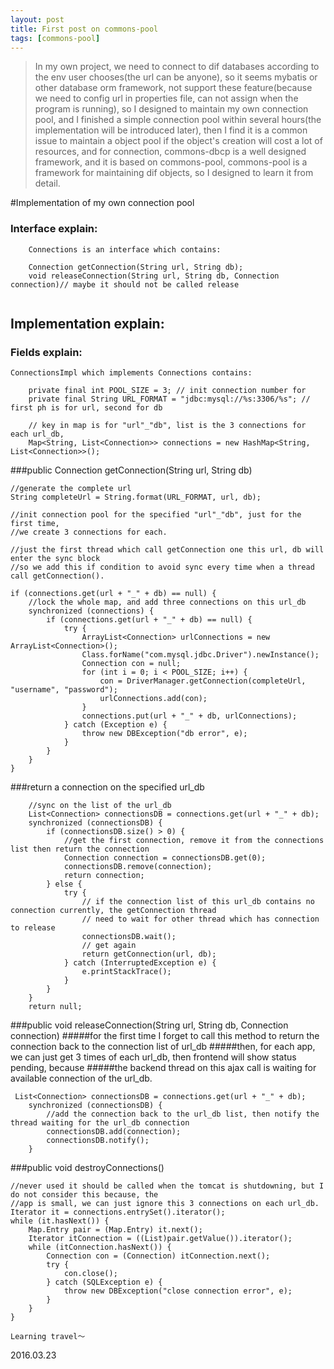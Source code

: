 ```yaml
---
layout: post
title: First post on commons-pool
tags: [commons-pool]
---
```


>In my own project, we need to connect to dif databases according to the env user chooses(the url can be anyone),
>so it seems mybatis or other database orm framework, not support these feature(because we need to config url in
>properties file, can not assign when the program is running), so I designed to maintain my own connection pool,
>and I finished a simple connection pool within several hours(the implementation will be introduced later), then
>I find it is a common issue to maintain a object pool if the object's creation will cost a lot of resources, 
>and for connection, commons-dbcp is a well designed framework, and it is based on commons-pool, commons-pool 
>is a framework for maintaining dif objects, so I designed to learn it from detail. 

 
#Implementation of my own connection pool

### Interface explain:
```
	Connections is an interface which contains:
	
	Connection getConnection(String url, String db);
	void releaseConnection(String url, String db, Connection connection)// maybe it should not be called release
	
```
## Implementation explain:

### Fields explain:
```
ConnectionsImpl which implements Connections contains:

	private final int POOL_SIZE = 3; // init connection number for 
    private final String URL_FORMAT = "jdbc:mysql://%s:3306/%s"; // first ph is for url, second for db

	// key in map is for "url"_"db", list is the 3 connections for each url_db, 
    Map<String, List<Connection>> connections = new HashMap<String, List<Connection>>();
```

###public Connection getConnection(String url, String db)
```
//generate the complete url
String completeUrl = String.format(URL_FORMAT, url, db);

//init connection pool for the specified "url"_"db", just for the first time,
//we create 3 connections for each.

//just the first thread which call getConnection one this url, db will enter the sync block
//so we add this if condition to avoid sync every time when a thread call getConnection().

if (connections.get(url + "_" + db) == null) {
	//lock the whole map, and add three connections on this url_db    
    synchronized (connections) {
        if (connections.get(url + "_" + db) == null) {
            try {
                ArrayList<Connection> urlConnections = new ArrayList<Connection>();
                Class.forName("com.mysql.jdbc.Driver").newInstance();
                Connection con = null;
                for (int i = 0; i < POOL_SIZE; i++) {
                    con = DriverManager.getConnection(completeUrl, "username", "password");
                    urlConnections.add(con);
                }
                connections.put(url + "_" + db, urlConnections);
            } catch (Exception e) {
                throw new DBException("db error", e);
            }
        }
    }
}
```

###return a connection on the specified url_db
```
	//sync on the list of the url_db
    List<Connection> connectionsDB = connections.get(url + "_" + db);
	synchronized (connectionsDB) {
        if (connectionsDB.size() > 0) {
        	//get the first connection, remove it from the connections list then return the connection
            Connection connection = connectionsDB.get(0);
            connectionsDB.remove(connection);
            return connection;
        } else {
            try {
				// if the connection list of this url_db contains no connection currently, the getConnection thread 
				// need to wait for other thread which has connection to release
                connectionsDB.wait();
                // get again
                return getConnection(url, db);
            } catch (InterruptedException e) {
                e.printStackTrace();
            }
        }
    }
    return null;

```

###public void releaseConnection(String url, String db, Connection connection)
#####for the first time I forget to call this method to return the connection back to the connection list of url_db
#####then, for each app, we can just get 3 times of each url_db, then frontend will show status pending, because 
#####the backend thread on this ajax call is waiting for available connection of the url_db. 
```
 List<Connection> connectionsDB = connections.get(url + "_" + db);
    synchronized (connectionsDB) {
    	//add the connection back to the url_db list, then notify the thread waiting for the url_db connection
        connectionsDB.add(connection);
        connectionsDB.notify();
    }
```

###public void destroyConnections()
```
//never used it should be called when the tomcat is shutdowning, but I do not consider this because, the 
//app is small, we can just ignore this 3 connections on each url_db.
Iterator it = connections.entrySet().iterator();
while (it.hasNext()) {
    Map.Entry pair = (Map.Entry) it.next();
    Iterator itConnection = ((List)pair.getValue()).iterator();
    while (itConnection.hasNext()) {
        Connection con = (Connection) itConnection.next();
        try {
            con.close();
        } catch (SQLException e) {
            throw new DBException("close connection error", e);
        }
    }
}

```
    
    Learning travel～

2016.03.23


